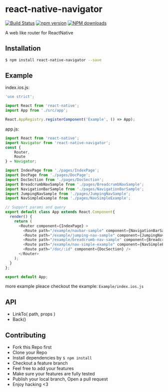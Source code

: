 # react-native-navigator
[![Build Status](https://travis-ci.org/thewei/react-native-navigator.svg?branch=master)](https://travis-ci.org/thewei/react-native-navigator)
[![npm version](https://badge.fury.io/js/react-native-navigator.svg)](http://badge.fury.io/js/react-native-navigator)
[![NPM downloads](http://img.shields.io/npm/dm/react-native-store.svg?style=flat-square)](https://npmjs.org/package/react-native-navigator)

A web like router for ReactNative

## Installation

```bash
$ npm install react-native-navigator --save
```

## Example

index.ios.js:
```javascript
'use strict';

import React from 'react-native';
import App from './src/app';

React.AppRegistry.registerComponent('Example', () => App);
```

app.js:
```javascript
import React from 'react-native';
import Navigator from 'react-native-navigator';
const {
	Router,
	Route
} = Navigator;

import IndexPage from './pages/IndexPage';
import DocPage from './pages/DocPage';
import DocSection from './pages/DocSection';
import BreadcrumbNavSample from './pages/BreadcrumbNavSample';
import NavigationBarSample from './pages/NavigationBarSample';
import JumpingNavSample from './pages/JumpingNavSample';
import NavSimpleExample from './pages/NavSimpleExample';

// Support params and query
export default class App extends React.Component{
  render() {
    return (
      <Router component={IndexPage} >
      	<Route path="/example/navbar-sample" component={NavigationBarSample} />
      	<Route path="/example/jumping-nav-sample" component={JumpingNavSample} />
      	<Route path="/example/breadcrumb-nav-sample" component={BreadcrumbNavSample} />
      	<Route path="/example/nav-simple-example" component={NavSimpleExample} />
      	<Route path="/doc/:id" component={DocSection} />
      </Router>
    );
  }
};

export default App;
```
more example pleace checkout the example: `Example/index.ios.js`

## API
- LinkTo( path, props )
- Back()

## Contributing
- Fork this Repo first
- Clone your Repo
- Install dependencies by `$ npm install`
- Checkout a feature branch
- Feel free to add your features
- Make sure your features are fully tested
- Publish your local branch, Open a pull request
- Enjoy hacking <3
